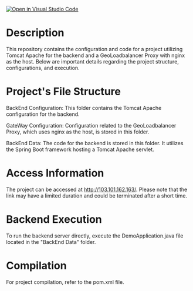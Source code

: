 [![Open in Visual Studio Code](https://classroom.github.com/assets/open-in-vscode-718a45dd9cf7e7f842a935f5ebbe5719a5e09af4491e668f4dbf3b35d5cca122.svg)](https://classroom.github.com/online_ide?assignment_repo_id=13283958&assignment_repo_type=AssignmentRepo) 

# Description

This repository contains the configuration and code for a project utilizing Tomcat Apache for the backend and a GeoLoadbalancer Proxy with nginx as the host. Below are important details regarding the project structure, configurations, and execution.

# Project's File Structure

BackEnd Configuration: This folder contains the Tomcat Apache configuration for the backend.

GateWay Configuration: Configuration related to the GeoLoadbalancer Proxy, which uses nginx as the host, is stored in this folder.

BackEnd Data: The code for the backend is stored in this folder. It utilizes the Spring Boot framework hosting a Tomcat Apache servlet.

# Access Information

The project can be accessed at http://103.101.162.163/. Please note that the link may have a limited duration and could be terminated after a short time.

# Backend Execution

To run the backend server directly, execute the DemoApplication.java file located in the "BackEnd Data" folder.

# Compilation

For project compilation, refer to the pom.xml file. 